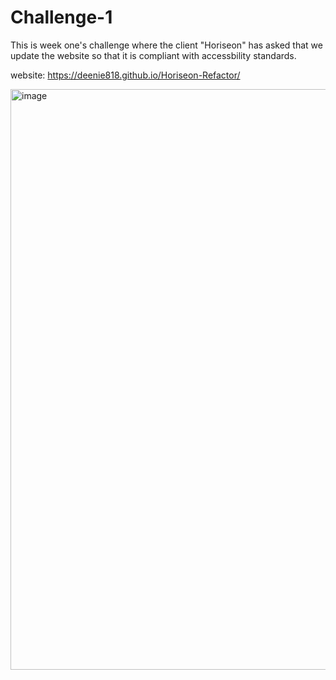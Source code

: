 # Challenge-1
This is week one's challenge where the client "Horiseon" has asked that we update the website so that it is compliant with accessbility standards. 

website: https://deenie818.github.io/Horiseon-Refactor/

<img width="929" alt="image" src="https://user-images.githubusercontent.com/99102981/157986240-c679073a-073a-4e12-bac4-4d31facbfbc1.png">

